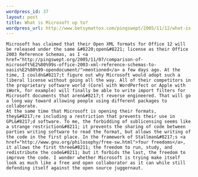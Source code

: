 ```yaml
--- 
wordpress_id: 37
layout: post
title: What is Microsoft up to?
wordpress_url: http://www.betsymattox.com/pingswept/2005/11/12/what-is-microsoft-up-to/
---
```

	Microsoft has claimed that their Open XML formats for Office 12 will be released under the same &#8220;open&#8221; license as their Office 2003 Reference Schemas, as I <a href="http://pingswept.org/2005/11/07/comparison-of-microsoft%E2%80%99s-office-2003-xml-reference-schemas-to-oasis%E2%80%99-opendocument/">mentioned</a> a few days ago. At the time, I couldn&#8217;t figure out why Microsoft would adopt such a liberal license without going all the way. All of their competitors in the proprietary software world (Corel with WordPerfect or Apple with iWork, for example) will finally be able to write import filters for Microsoft documents that aren&#8217;t reverse engineered. That will go a long way toward allowing people using different packages to collaborate.
	At the same time that Microsoft is opening their formats, they&#8217;re including a restriction that prevents their use in GPL&#8217;d software. To me, the forbidding of sublicensing seems like a strange restriction&#8211; it prevents the sharing of code between parties writing software to read the format, but allows the writing of the code in the first place. In the framework of Stallman&#8217;s <a href="http://www.gnu.org/philosophy/free-sw.html">four freedoms</a>, it allows the first three&#8211; the freedom to run, study, and redistribute the code&#8211; but it forbids the last, the freedom to improve the code. I wonder whether Microsoft is trying make itself look as much like a free and open collaborator as it can while still defending itself against the open source juggernaut.
